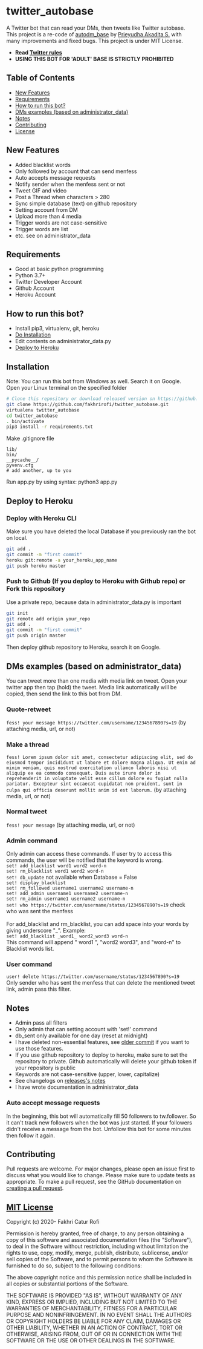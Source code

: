 # twitter_autobase
A Twitter bot that can read your DMs, then tweets like Twitter autobase. This project is a re-code of [autodm_base](https://github.com/ydhnwb/autodm_base) by [Prieyudha Akadita S.](https://github.com/ydhnwb) with many improvements and fixed bugs. This project is under MIT License.

- **Read [Twitter rules](https://help.twitter.com/en/rules-and-policies/twitter-search-policies)** <br>
- **USING THIS BOT FOR 'ADULT' BASE IS STRICTLY PROHIBITED** <br>


## Table of Contents
- [New Features](#new-features)
- [Requirements](#requirements)
- [How to run this bot?](#how-to-run-this-bot)
- [DMs examples (based on administrator_data)](#dms-examples-based-on-administrator_data)
- [Notes](#notes)
- [Contributing](#contributing)
- [License](#mit-license)


## New Features
- Added blacklist words
- Only followed by account that can send menfess
- Auto accepts message requests
- Notify sender when the menfess sent or not
- Tweet GIF and video
- Post a Thread when characters > 280
- Sync simple database (text) on github repository
- Setting account from DM
- Upload more than 4 media
- Trigger words are not case-sensitive
- Trigger words are list
- etc. see on administrator_data


## Requirements
- Good at basic python programming
- Python 3.7+
- Twitter Developer Account
- Github Account
- Heroku Account


## How to run this bot?
- Install pip3, virtualenv, git, heroku
- [Do Installation](#installation)
- Edit contents on administrator_data.py
- [Deploy to Heroku](#deploy-to-heroku)


## Installation
Note: You can run this bot from Windows as well. Search it on Google. <br>
Open your Linux terminal on the specified folder <br>
```bash
# Clone this repository or download released version on https://github.com/fakhrirofi/twitter_autobase/releases
git clone https://github.com/fakhrirofi/twitter_autobase.git
virtualenv twitter_autobase
cd twitter_autobase
. bin/activate
pip3 install -r requirements.txt
```
Make .gitignore file <br>
```
lib/
bin/
__pycache__/
pyvenv.cfg
# add another, up to you
```
Run app.py by using syntax: python3 app.py


## Deploy to Heroku
### Deploy with Heroku CLI
Make sure you have deleted the local Database if you previously ran the bot on local.
```bash
git add .
git commit -m "first commit"
heroku git:remote -a your_heroku_app_name
git push heroku master
```
### Push to Github (If you deploy to Heroku with Github repo) or Fork this repository
Use a private repo, because data in administrator_data.py is important
```bash
git init
git remote add origin your_repo
git add .
git commit -m "first commit"
git push origin master
```
Then deploy github repository to Heroku, search it on Google. <br>


## DMs examples (based on administrator_data)
You can tweet more than one media with media link on tweet. Open your twitter app then tap (hold) the tweet. Media link automatically will be copied, then send the link to this bot from DM.
### Quote-retweet
`fess! your message https://twitter.com/username/1234567890?s=19` (by attaching media, url, or not)
### Make a thread
`fess! Lorem ipsum dolor sit amet, consectetur adipiscing elit, sed do eiusmod tempor incididunt ut labore et dolore magna aliqua. Ut enim ad minim veniam, quis nostrud exercitation ullamco laboris nisi ut aliquip ex ea commodo consequat. Duis aute irure dolor in reprehenderit in voluptate velit esse cillum dolore eu fugiat nulla pariatur. Excepteur sint occaecat cupidatat non proident, sunt in culpa qui officia deserunt mollit anim id est laborum.` (by attaching media, url, or not)
### Normal tweet
`fess! your message` (by attaching media, url, or not)
### Admin command
Only admin can access these commands. If user try to access this commands, the user will be notified that the keyword is wrong. <br>
`set! add_blacklist word1 word2 word-n` <br>
`set! rm_blacklist word1 word2 word-n` <br>
`set! db_update` not available when Database = False <br>
`set! display_blacklist` <br>
`set! rm_followed username1 username2 username-n` <br>
`set! add_admin username1 username2 username-n` <br>
`set! rm_admin username1 username2 username-n` <br>
`set! who https://twitter.com/username/status/1234567890?s=19` check who was sent the menfess <br> <br>
For add_blacklist and rm_blacklist, you can add space into your words by giving underscore "_". Example: <br>
`set! add_blacklist _word1_ word2_word3 word-n` <br>
This command will append " word1 ", "word2 word3", and "word-n" to Blacklist words list.
### User command
`user! delete https://twitter.com/username/status/1234567890?s=19` <br>
Only sender who has sent the menfess that can delete the mentioned tweet link, admin pass this filter.


## Notes
- Admin pass all filters
- Only admin that can setting account with 'set!' command
- db_sent only available for one day (reset at midnight)
- I have deleted non-essential features, see [older commit](https://github.com/fakhrirofi/twitter_autobase/tree/e63b33ebe62094f23c73e3ef2db455e5dfd62076) if you want to use those features.
- If you use github repository to deploy to heroku, make sure to set the repository to private. Github automatically will delete your github token if your repository is public
- Keywords are not case-sensitive (upper, lower, capitalize)
- See changelogs on [releases's notes](https://github.com/fakhrirofi/twitter_autobase/releases)
- I have wrote documentation in administrator_data
### Auto accept message requests
In the beginning, this bot will automatically fill 50 followers to tw.follower. So it can't track new followers when the bot was just started. If your followers didn't receive a message from the bot. Unfollow this bot for some minutes then follow it again.


## Contributing
Pull requests are welcome. For major changes, please open an issue first to discuss what you would like to change. Please make sure to update tests as appropriate. To make a pull request, see the GitHub documentation on [creating a pull request](https://help.github.com/en/github/collaborating-with-issues-and-pull-requests/creating-a-pull-request).


## [MIT License](https://github.com/fakhrirofi/twitter_autobase/blob/master/LICENSE)

Copyright (c) 2020- Fakhri Catur Rofi

Permission is hereby granted, free of charge, to any person obtaining a copy
of this software and associated documentation files (the "Software"), to deal
in the Software without restriction, including without limitation the rights
to use, copy, modify, merge, publish, distribute, sublicense, and/or sell
copies of the Software, and to permit persons to whom the Software is
furnished to do so, subject to the following conditions:

The above copyright notice and this permission notice shall be included in all
copies or substantial portions of the Software.

THE SOFTWARE IS PROVIDED "AS IS", WITHOUT WARRANTY OF ANY KIND, EXPRESS OR
IMPLIED, INCLUDING BUT NOT LIMITED TO THE WARRANTIES OF MERCHANTABILITY,
FITNESS FOR A PARTICULAR PURPOSE AND NONINFRINGEMENT. IN NO EVENT SHALL THE
AUTHORS OR COPYRIGHT HOLDERS BE LIABLE FOR ANY CLAIM, DAMAGES OR OTHER
LIABILITY, WHETHER IN AN ACTION OF CONTRACT, TORT OR OTHERWISE, ARISING FROM,
OUT OF OR IN CONNECTION WITH THE SOFTWARE OR THE USE OR OTHER DEALINGS IN THE
SOFTWARE.
